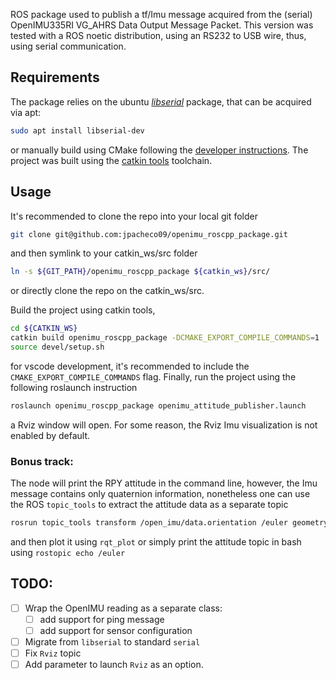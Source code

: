 ROS package used to publish a tf/Imu message acquired from the (serial) OpenIMU335RI VG_AHRS Data Output Message Packet.
This version was tested with a ROS noetic distribution, using an RS232 to USB wire, thus, using serial communication.

## Requirements
The package relies on the ubuntu [_libserial_](https://github.com/crayzeewulf/libserial) package, that can be acquired via apt:
```bash
sudo apt install libserial-dev
```
or manually build using CMake following the [developer instructions](https://github.com/crayzeewulf/libserial?tab=readme-ov-file#building-using-cmake).
The project was built using the [catkin tools](https://catkin-tools.readthedocs.io/en/latest/index.html) toolchain. 

## Usage
It's recommended to clone the repo into your local git folder
```bash
git clone git@github.com:jpacheco09/openimu_roscpp_package.git
```
and then symlink to your catkin_ws/src folder
```bash
ln -s ${GIT_PATH}/openimu_roscpp_package ${catkin_ws}/src/
```
or directly clone the repo on the catkin_ws/src.

Build the project using catkin tools,
```bash
cd ${CATKIN_WS}
catkin build openimu_roscpp_package -DCMAKE_EXPORT_COMPILE_COMMANDS=1
source devel/setup.sh
```
for vscode development, it's recommended to include the `CMAKE_EXPORT_COMPILE_COMMANDS` flag.
Finally, run the project using the following roslaunch instruction
```bash
roslaunch openimu_roscpp_package openimu_attitude_publisher.launch
```
a Rviz window will open. For some reason, the Rviz Imu visualization is not enabled by default. 

### Bonus track:
The node will print the RPY attitude in the command line, however, the Imu message contains only quaternion information, nonetheless one can use the ROS `topic_tools` to extract the attitude data
as a separate topic
```bash
rosrun topic_tools transform /open_imu/data.orientation /euler geometry_msgs/Vector3 'tf.transformations.euler_from_quaternion([m.x, m.y, m.z, m.w])' --import tf
```
and then plot it using `rqt_plot` or simply print the attitude topic in bash using `rostopic echo /euler`

## TODO:
- [ ] Wrap the OpenIMU reading as a separate class:
    - [ ] add support for ping message
    - [ ] add support for sensor configuration 
- [ ] Migrate from `libserial` to standard `serial`
- [ ] Fix `Rviz` topic
- [ ] Add parameter to launch `Rviz` as an option. 
